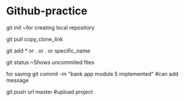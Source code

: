 # Github-practice

git init		~for creating local repository

git pull copy_clone_link

git add * or *.* or . or specific_name

git status  		~Shows uncommited files

for saving git commit -m "bank app module 5 implemented"	#can add message

git push url master			#upload project
